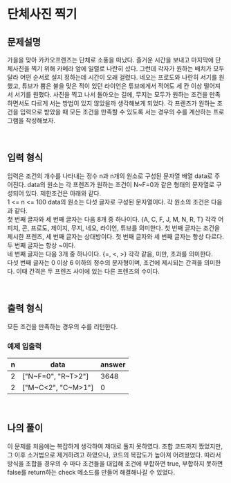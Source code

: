 # 단체사진 찍기

## 문제설명 
가을을 맞아 카카오프렌즈는 단체로 소풍을 떠났다. 즐거운 시간을 보내고 마지막에 단체사진을 찍기 위해 카메라 앞에 일렬로 나란히 섰다. 그런데 각자가 원하는 배치가 모두 달라 어떤 순서로 설지 정하는데 시간이 오래 걸렸다. 네오는 프로도와 나란히 서기를 원했고, 튜브가 뿜은 불을 맞은 적이 있던 라이언은 튜브에게서 적어도 세 칸 이상 떨어져서 서기를 원했다. 사진을 찍고 나서 돌아오는 길에, 무지는 모두가 원하는 조건을 만족하면서도 다르게 서는 방법이 있지 않았을까 생각해보게 되었다. 각 프렌즈가 원하는 조건을 입력으로 받았을 때 모든 조건을 만족할 수 있도록 서는 경우의 수를 계산하는 프로그램을 작성해보자.

<br>

## 입력 형식
입력은 조건의 개수를 나타내는 정수 n과 n개의 원소로 구성된 문자열 배열 data로 주어진다. data의 원소는 각 프렌즈가 원하는 조건이 N~F=0과 같은 형태의 문자열로 구성되어 있다. 제한조건은 아래와 같다.
<br>
1 <= n <= 100
data의 원소는 다섯 글자로 구성된 문자열이다. 각 원소의 조건은 다음과 같다. <br>
첫 번째 글자와 세 번째 글자는 다음 8개 중 하나이다. {A, C, F, J, M, N, R, T} 각각 어피치, 콘, 프로도, 제이지, 무지, 네오, 라이언, 튜브를 의미한다. 첫 번째 글자는 조건을 제시한 프렌즈, 세 번째 글자는 상대방이다. 첫 번째 글자와 세 번째 글자는 항상 다르다.<br>
두 번째 글자는 항상 ~이다.<br>
네 번째 글자는 다음 3개 중 하나이다. {=, <, >} 각각 같음, 미만, 초과를 의미한다.<br>
다섯 번째 글자는 0 이상 6 이하의 정수의 문자형이며, 조건에 제시되는 간격을 의미한다. 이때 간격은 두 프렌즈 사이에 있는 다른 프렌즈의 수이다.

<br>

## 출력 형식
모든 조건을 만족하는 경우의 수를 리턴한다.
<br>
### 예제 입출력 
| n | data               | answer |
|---|--------------------|--------|
| 2 | ["N~F=0", "R~T>2"] | 3648   |
| 2 | ["M~C<2", "C~M>1"] | 0      |

<br>

## 나의 풀이
이 문제를 처음에는 복잡하게 생각하여 제대로 풀지 못하였다. 조합 코드까지 짰었지만, 그 이후 소거법으로 제거하려고 하였으나, 코드의 복잡도가 높아져 어려웠었다. 따라서 방식을 조합을 경우의 수 마다 조건들을 대입해 조건에 부합하면 true, 부합하지 못하면 false를 return하는 check 메소드를 만들어 해결해나갈 수 있었다. 